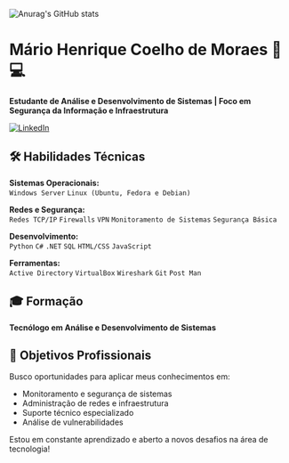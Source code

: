 
![Anurag's GitHub stats](https://github-readme-stats.vercel.app/api?username=MarioHCoelho&theme=panda&show_icons=true)

# Mário Henrique Coelho de Moraes 👨💻

**Estudante de Análise e Desenvolvimento de Sistemas | Foco em Segurança da Informação e Infraestrutura**

[![LinkedIn](https://img.shields.io/badge/LinkedIn-0077B5?style=flat&logo=linkedin&logoColor=white)](https://www.linkedin.com/in/mariohenrique-ti/)

## 🛠 Habilidades Técnicas

**Sistemas Operacionais:**  
`Windows Server` `Linux (Ubuntu, Fedora e Debian)` 

**Redes e Segurança:**  
`Redes TCP/IP` `Firewalls` `VPN` `Monitoramento de Sistemas` `Segurança Básica`

**Desenvolvimento:**  
`Python` `C#` `.NET` `SQL` `HTML/CSS` `JavaScript`

**Ferramentas:**  
`Active Directory` `VirtualBox` `Wireshark` `Git` `Post Man` 

## 🎓 Formação

**Tecnólogo em Análise e Desenvolvimento de Sistemas**  

## 🌟 Objetivos Profissionais

Busco oportunidades para aplicar meus conhecimentos em:
- Monitoramento e segurança de sistemas
- Administração de redes e infraestrutura
- Suporte técnico especializado
- Análise de vulnerabilidades

Estou em constante aprendizado e aberto a novos desafios na área de tecnologia!


###
